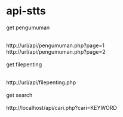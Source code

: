 # api-stts

get pengumuman <br><br>

http://url/api/pengumuman.php?page=1<br>
http://url/api/pengumuman.php?page=2<br>
<br>
get filepenting<br><br>

http://url/api/filepenting.php<br>
<br>
get search <br>
<br>
http://localhost/api/cari.php?cari=KEYWORD

